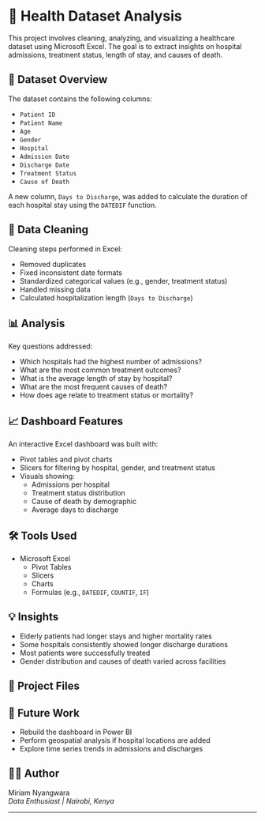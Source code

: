 # 🏥 Health Dataset Analysis

This project involves cleaning, analyzing, and visualizing a healthcare dataset using Microsoft Excel. The goal is to extract insights on hospital admissions, treatment status, length of stay, and causes of death.

## 📁 Dataset Overview

The dataset contains the following columns:

- `Patient ID`
- `Patient Name`
- `Age`
- `Gender`
- `Hospital`
- `Admission Date`
- `Discharge Date`
- `Treatment Status`
- `Cause of Death`

A new column, `Days to Discharge`, was added to calculate the duration of each hospital stay using the `DATEDIF` function.

## 🧹 Data Cleaning

Cleaning steps performed in Excel:

- Removed duplicates
- Fixed inconsistent date formats
- Standardized categorical values (e.g., gender, treatment status)
- Handled missing data
- Calculated hospitalization length (`Days to Discharge`)

## 📊 Analysis

Key questions addressed:

- Which hospitals had the highest number of admissions?
- What are the most common treatment outcomes?
- What is the average length of stay by hospital?
- What are the most frequent causes of death?
- How does age relate to treatment status or mortality?

## 📈 Dashboard Features

An interactive Excel dashboard was built with:

- Pivot tables and pivot charts
- Slicers for filtering by hospital, gender, and treatment status
- Visuals showing:
  - Admissions per hospital
  - Treatment status distribution
  - Cause of death by demographic
  - Average days to discharge

## 🛠 Tools Used

- Microsoft Excel
  - Pivot Tables
  - Slicers
  - Charts
  - Formulas (e.g., `DATEDIF`, `COUNTIF`, `IF`)

## 💡 Insights

- Elderly patients had longer stays and higher mortality rates
- Some hospitals consistently showed longer discharge durations
- Most patients were successfully treated
- Gender distribution and causes of death varied across facilities

## 📌 Project Files


## 🚀 Future Work

- Rebuild the dashboard in Power BI
- Perform geospatial analysis if hospital locations are added
- Explore time series trends in admissions and discharges

## 🧑‍💻 Author

Miriam Nyangwara  
*Data Enthusiast | Nairobi, Kenya*

---


